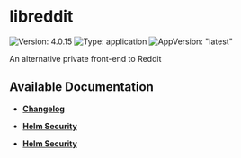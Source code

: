 # libreddit

![Version: 4.0.15](https://img.shields.io/badge/Version-4.0.15-informational?style=flat-square) ![Type: application](https://img.shields.io/badge/Type-application-informational?style=flat-square) ![AppVersion: "latest"](https://img.shields.io/badge/AppVersion-"latest"-informational?style=flat-square)

An alternative private front-end to Reddit

## Available Documentation

- [**Changelog**](CHANGELOG)

- [**Helm Security**](container-security)

- [**Helm Security**](helm-security)

